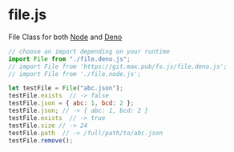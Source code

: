 # file.js

File Class for both [Node](https://nodejs.org/) and [Deno](https://deno.land)

```javascript
// choose an import depending on your runtime
import File from "./file.deno.js";
// import File from 'https://git.max.pub/fs.js/file.deno.js';
// import File from './file.node.js';

let testFile = File("abc.json");
testFile.exists  // -> false
testFile.json = { abc: 1, bcd: 2 };
testFile.json; // -> { abc: 1, bcd: 2 }
testFile.exists  // -> true
testFile.size // -> 24
testFile.path  // -> /full/path/to/abc.json
testFile.remove(); 
```
